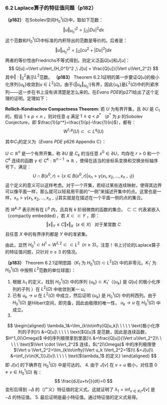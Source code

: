 ### 6.2 Laplace算子的特征值问题（p182）
**（p182）** 在Sobolev空间$H_0^1(\Omega)$中，取如下范数：
$$
\Vert u\Vert_{H_0^1}^2 = \int_{\Omega}|Du|^2dx
$$
这个范数和$H_0^1(\Omega)$中标准的内积导出的范数是等价的。后者是：
$$
\Vert u\Vert_{H_0^1}^2 = \int_{\Omega}\left[cu^2+|Du|^2\right]dx
$$
两者的等价性由Friedrichs不等式得到。则定义泛函$Q[u]$和$J[u]$：
$$
Q[u]:=\Vert u\Vert_{H_0^1}^2 ,\ 
J[u] = \frac{Q[u]}{\Vert u\Vert_2^2}
$$
其中$\Vert \cdot\Vert_2^2$表示$L^2$范数。
**（p183）** Theorem 6.2.1证明的第一步要证$Q[u]$的极小化序列$\{u_k\}$收敛到$u\in L^2(\Omega)$。由于$\{\Vert u_k\Vert_{H_0^1}\}$有界，因此$\{u_k\}$是$L^2(\Omega)$中的列紧序列——这一步在书上没有讲清楚是怎么来的。在*Evans PDE*的p271给出了这个定理的证明。定理如下：

**Rellich-Kondrachov Compactness Theorem:** 若 $U$ 为有界开集，且 $\partial U$ 是 $C_1$ 的。假设 $1\leq p<n$ ，则对任意 $q$ 满足 $1\leq q<p^*$ （$p^*$ 为 $p$ 的Sobolev Conjecture，即 $\frac{1}{p^*}=\frac{1}{p}-\frac{1}{n}$），都有：
$$
W^{1,p}(U)\subset\subset L^q(U)
$$

其中$C_1$的定义为（*Evans PDE* p626 Appendix C）：

$U\subset \mathbb{R}^n$ 是一个有界开集，称 $\partial U$ 是 $C_k$ 的当任意 $x^0\in \partial U$，均存在 $r>0$ 和一个 $C^k$ 连续的函数 $\gamma \in C^k:\mathbb{R}^{n-1}\to\mathbb{R}$ ，使得在适当的坐标系变换和交换坐标轴序号下，满足：
$$
U\cap B(x^0,r)=\{ x\in B(x^0,r)|x_n>\gamma(x_1,x_2,\dots,x_{n-1}) \}
$$
这个定义的意义可以这样考虑。对于一个开集，若经过某些连续映射，使得其边界可以像平面一样，那么就可以轻易用平面的“一侧”来描述开集中的点。这里也是一样，$x_n>\gamma(x_1,x_2,\dots,x_{n-1})$其实就是在描述在一个平面一侧的点的集合。

而 $W^{k,p}$ 表示所有在 $L^p$ 内，且具有 $k$ 阶弱微商的函数的集合。$\subset\subset$ 代表紧嵌入（compactly embedded），若 $X\subset\subset Y$ ，即：
$$
\Vert x\Vert_Y \leq C\Vert x\Vert_X \ \ (x\in X) \ \ \ \text{对于某常数 $C$}
$$
且任意 $X$ 中的有界序列都是 $Y$ 中的准紧集。

由此，显然 $H^1_0\subset H^1 = W^{1,2}\subset\subset L^2 \ \ (n\geq 3)$。注意！书上讨论的Laplace算子的特征值问题，只针对 $n\geq 3$ 的情况。

**（p183）** Theorem 6.2.1证明思路（$K_1$ 为 $H^1_0(\Omega)\subset L^2(\Omega)$ 中的非零元。$K_1'$ 为 $H^1_0(\Omega)$ 中按照 $L^2$范数的单位球面）：
1. 根据 $\lambda_1$ 的定义，找到 $H^1_0(\Omega)$ 中的序列 $\{u_k\}\subset K_1'$（$\{u_k\}$ 是 $Q[u]$ 的极小化序列的子列 ）在 $L^2(\Omega)$ 中收敛到某一 $u$。
2. 已有 $u_k\to u$ 在 $L^2(\Omega)$ 中成立，然后证明 $\{u_k\}$ 是 $H^1_0(\Omega)$ 中的柯西列。由于 $H^1_0(\Omega)$ 是Hilbert空间，即完备，因此由极限的唯一性， $u_k\to u$ 在 $H^1_0(\Omega)$ 中成立。
3. 
$$
\begin{aligned}
\lambda_1&=\lim_{k\to\infty}Q[u_k]\ \ \ \ \ \text{极小化序列的子列}\\
&=Q[u]\ \ \ \ \ \text{$Q[u]$ 是范数，因此是连续函数，$H^1_0(\Omega)$ 中的序列极限拿到里面}\\
&=\frac{Q[u]}{\Vert u\Vert_2^2}\ \ \ \ \ \text{$\Vert \cdot \Vert_2^2$ 连续，$L^2(\Omega)$ 中的序列极限使 $\Vert u \Vert_2^2=\lim_{k\to\infty}\Vert u_k \Vert_2^2=1$}\\
&=J[u]\\
&=\inf_{v\in{K_1}}J[v]\ \ \ \ \ \text{$\lambda_1$ 的定义}
\end{aligned}
$$
即 $J[v]$ 的下确界在 $H^1_0(\Omega)$ 中是可达的。
4. 由于 $J[v]$ 在 $v=u$ 极小，对任意 $0\neq v\in H_0^1(\Omega)$ 有：
$$
\frac{dJ[u+tv]}{dt}=0
$$
变形后得到 $-\Delta$ 的（广义）特征值的定义式。这就证明了 $\lambda_1=\inf_{v\in{K_1}}J[v]$ 是 $-\Delta$ 的特征值。
5. 最后证明是最小特征值。通过特征值的定义式易得。